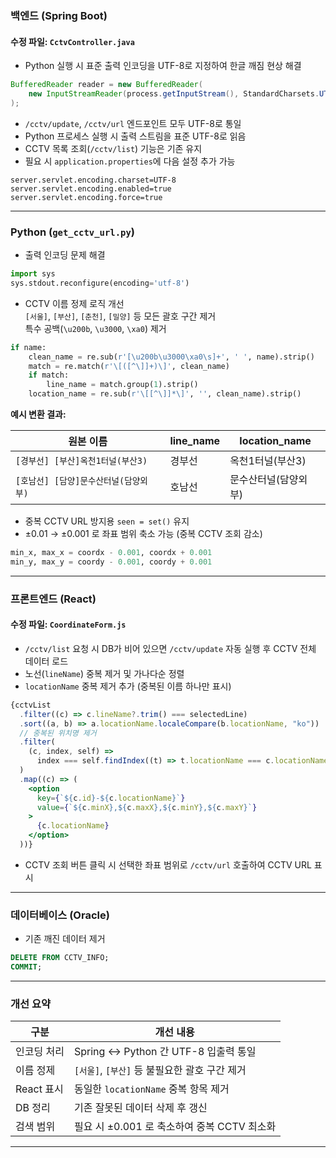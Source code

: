 ###  백엔드 (Spring Boot)

#### 수정 파일: `CctvController.java`

- Python 실행 시 표준 출력 인코딩을 UTF-8로 지정하여 한글 깨짐 현상 해결

```java
BufferedReader reader = new BufferedReader(
    new InputStreamReader(process.getInputStream(), StandardCharsets.UTF_8)
);
```

- `/cctv/update`, `/cctv/url` 엔드포인트 모두 UTF-8로 통일  
- Python 프로세스 실행 시 출력 스트림을 표준 UTF-8로 읽음  
- CCTV 목록 조회(`/cctv/list`) 기능은 기존 유지  
- 필요 시 `application.properties`에 다음 설정 추가 가능  

```properties
server.servlet.encoding.charset=UTF-8
server.servlet.encoding.enabled=true
server.servlet.encoding.force=true
```

---

###  Python (`get_cctv_url.py`)

- 출력 인코딩 문제 해결  

```python
import sys
sys.stdout.reconfigure(encoding='utf-8')
```

- CCTV 이름 정제 로직 개선  
  `[서울]`, `[부산]`, `[춘천]`, `[밀양]` 등 모든 괄호 구간 제거  
  특수 공백(`\u200b`, `\u3000`, `\xa0`) 제거  

```python
if name:
    clean_name = re.sub(r'[\u200b\u3000\xa0\s]+', ' ', name).strip()
    match = re.match(r'\[([^\]]+)\]', clean_name)
    if match:
        line_name = match.group(1).strip()
    location_name = re.sub(r'\[[^\]]*\]', '', clean_name).strip()
```

**예시 변환 결과:**

| 원본 이름 | line_name | location_name |
|------------|------------|----------------|
| `[경부선] [부산]옥천1터널(부산3)` | 경부선 | 옥천1터널(부산3) |
| `[호남선] [담양]문수산터널(담양외부)` | 호남선 | 문수산터널(담양외부) |

- 중복 CCTV URL 방지용 `seen = set()` 유지  
- ±0.01 → ±0.001 로 좌표 범위 축소 가능 (중복 CCTV 조회 감소)

```python
min_x, max_x = coordx - 0.001, coordx + 0.001
min_y, max_y = coordy - 0.001, coordy + 0.001
```

---

###  프론트엔드 (React)

#### 수정 파일: `CoordinateForm.js`

- `/cctv/list` 요청 시 DB가 비어 있으면 `/cctv/update` 자동 실행 후 CCTV 전체 데이터 로드  
- 노선(`lineName`) 중복 제거 및 가나다순 정렬  
- `locationName` 중복 제거 추가 (중복된 이름 하나만 표시)

```jsx
{cctvList
  .filter((c) => c.lineName?.trim() === selectedLine)
  .sort((a, b) => a.locationName.localeCompare(b.locationName, "ko"))
  // 중복된 위치명 제거
  .filter(
    (c, index, self) =>
      index === self.findIndex((t) => t.locationName === c.locationName)
  )
  .map((c) => (
    <option
      key={`${c.id}-${c.locationName}`}
      value={`${c.minX},${c.maxX},${c.minY},${c.maxY}`}
    >
      {c.locationName}
    </option>
  ))}
```

- CCTV 조회 버튼 클릭 시 선택한 좌표 범위로 `/cctv/url` 호출하여 CCTV URL 표시  

---

###  데이터베이스 (Oracle)

- 기존 깨진 데이터 제거  

```sql
DELETE FROM CCTV_INFO;
COMMIT;
```

---

###  개선 요약

| 구분 | 개선 내용 |
|------|------------|
| 인코딩 처리 | Spring ↔ Python 간 UTF-8 입출력 통일 |
| 이름 정제 | `[서울]`, `[부산]` 등 불필요한 괄호 구간 제거 |
| React 표시 | 동일한 `locationName` 중복 항목 제거 |
| DB 정리 | 기존 잘못된 데이터 삭제 후 갱신 |
| 검색 범위 | 필요 시 ±0.001 로 축소하여 중복 CCTV 최소화 |

---
